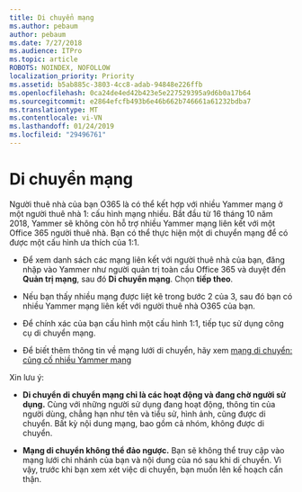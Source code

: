```yaml
---
title: Di chuyển mạng
ms.author: pebaum
author: pebaum
ms.date: 7/27/2018
ms.audience: ITPro
ms.topic: article
ROBOTS: NOINDEX, NOFOLLOW
localization_priority: Priority
ms.assetid: b5ab885c-3803-4cc8-adab-94848e226ffb
ms.openlocfilehash: 0ca24de4ed42b423e5e227529395a9d6b0a17b64
ms.sourcegitcommit: e2864efcfb493b6e46b662b746661a61232bdba7
ms.translationtype: MT
ms.contentlocale: vi-VN
ms.lasthandoff: 01/24/2019
ms.locfileid: "29496761"
---
```

# <a name="network-migration"></a>Di chuyển mạng

Người thuê nhà của bạn O365 là có thể kết hợp với nhiều Yammer mạng ở một người thuê nhà 1: cấu hình mạng nhiều. Bắt đầu từ 16 tháng 10 năm 2018, Yammer sẽ không còn hỗ trợ nhiều Yammer mạng liên kết với một Office 365 người thuê nhà. Bạn có thể thực hiện một di chuyển mạng để có được một cấu hình ưa thích của 1:1.
  
- Để xem danh sách các mạng liên kết với người thuê nhà của bạn, đăng nhập vào Yammer như người quản trị toàn cầu Office 365 và duyệt đến **Quản trị mạng**, sau đó **Di chuyển mạng**. Chọn **tiếp theo**.
    
- Nếu bạn thấy nhiều mạng được liệt kê trong bước 2 của 3, sau đó bạn có nhiều Yammer mạng liên kết với người thuê nhà O365 của bạn.
    
- Để chính xác của bạn cấu hình một cấu hình 1:1, tiếp tục sử dụng công cụ di chuyển mạng.
    
- Để biết thêm thông tin về mạng lưới di chuyển, hãy xem [mạng di chuyển: củng cố nhiều Yammer mạng](https://support.office.com/article/a22c1b20-9231-4ce2-a916-392b1056d002)
    
Xin lưu ý:
  
- **Di chuyển di chuyển mạng chỉ là các hoạt động và đang chờ người sử dụng.** Cùng với những người sử dụng đang hoạt động, thông tin của người dùng, chẳng hạn như tên và tiểu sử, hình ảnh, cũng được di chuyển. Bất kỳ nội dung mạng, bao gồm cả nhóm, không được di chuyển. 
    
- **Mạng di chuyển không thể đảo ngược.** Bạn sẽ không thể truy cập vào mạng lưới chi nhánh của bạn và nội dung của nó sau khi di chuyển. Vì vậy, trước khi bạn xem xét việc di chuyển, bạn muốn lên kế hoạch cẩn thận. 
    

